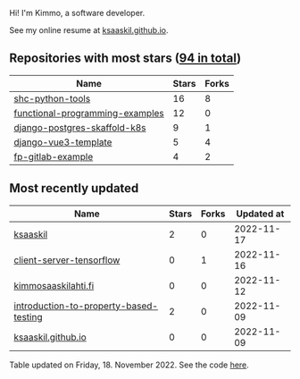 Hi! I'm Kimmo, a software developer.

See my online resume at [ksaaskil.github.io](https://ksaaskil.github.io).

<!-- repositories starts -->

## Repositories with most stars ([94 in total](https://github.com/ksaaskil?tab=repositories))
| Name        | Stars           | Forks  |
| ------------- |-------------| -----|
|[shc-python-tools](https://github.com/ksaaskil/shc-python-tools)|16|8
|[functional-programming-examples](https://github.com/ksaaskil/functional-programming-examples)|12|0
|[django-postgres-skaffold-k8s](https://github.com/ksaaskil/django-postgres-skaffold-k8s)|9|1
|[django-vue3-template](https://github.com/ksaaskil/django-vue3-template)|5|4
|[fp-gitlab-example](https://github.com/ksaaskil/fp-gitlab-example)|4|2

<!-- repositories ends -->
<!-- recent_repositories starts -->

## Most recently updated
| Name        | Stars           | Forks  | Updated at
| ------------- |-------------| -----|-----|
|[ksaaskil](https://github.com/ksaaskil/ksaaskil)|2|0|2022-11-17
|[client-server-tensorflow](https://github.com/ksaaskil/client-server-tensorflow)|0|1|2022-11-16
|[kimmosaaskilahti.fi](https://github.com/ksaaskil/kimmosaaskilahti.fi)|0|0|2022-11-12
|[introduction-to-property-based-testing](https://github.com/ksaaskil/introduction-to-property-based-testing)|2|0|2022-11-09
|[ksaaskil.github.io](https://github.com/ksaaskil/ksaaskil.github.io)|0|0|2022-11-09

<!-- recent_repositories ends -->
<!-- updated_at starts -->
Table updated on Friday, 18. November 2022. See the code [here](https://github.com/ksaaskil/ksaaskil).
<!-- updated_at ends -->
